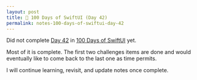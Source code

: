```yaml
---
layout: post
title: 📔 100 Days of SwiftUI (Day 42)
permalink: notes-100-days-of-swiftui-day-42
---
```


Did not complete [Day 42](https://www.hackingwithswift.com/100/swiftui/42) in [100 Days of SwiftUI](https://www.hackingwithswift.com/100/swiftui) yet.

Most of it is complete. The first two challenges items are done and would eventually like to come back to the last one as time permits.

I will continue learning, revisit, and update notes once complete.
